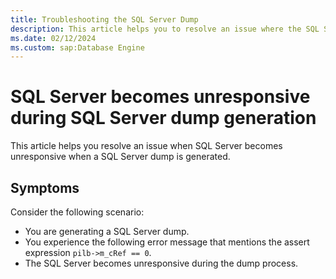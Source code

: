```yaml
---
title: Troubleshooting the SQL Server Dump
description: This article helps you to resolve an issue where the SQL Server becomes unresponsive.
ms.date: 02/12/2024
ms.custom: sap:Database Engine
---
```


# SQL Server becomes unresponsive during SQL Server dump generation

This article helps you resolve an issue when SQL Server becomes unresponsive when a SQL Server dump is generated.

## Symptoms

Consider the following scenario:

- You are generating a SQL Server dump.
- You experience the following error message that mentions the assert expression `pilb->m_cRef == 0`.
- The SQL Server becomes unresponsive during the dump process.

